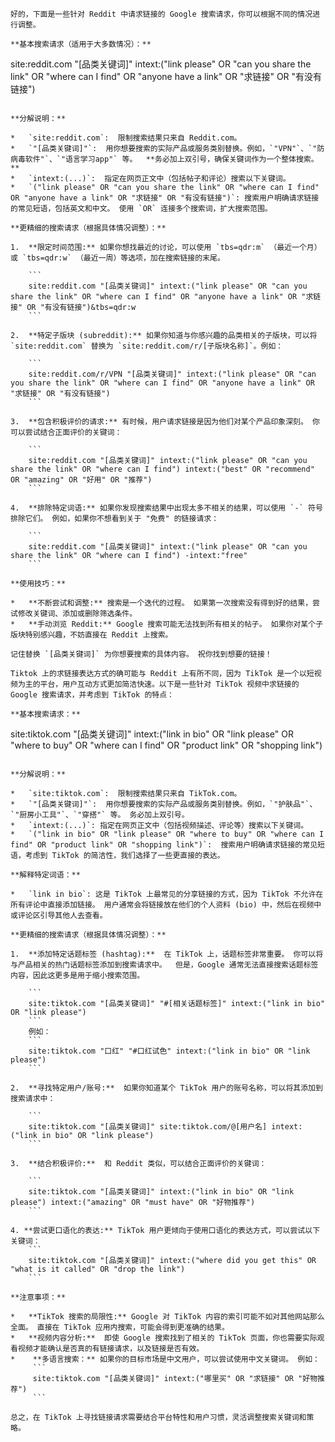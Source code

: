 ```
好的，下面是一些针对 Reddit 中请求链接的 Google 搜索请求，你可以根据不同的情况进行调整。

**基本搜索请求（适用于大多数情况）：**

```
site:reddit.com "[品类关键词]" intext:("link please" OR "can you share the link" OR "where can I find" OR "anyone have a link" OR "求链接" OR "有没有链接")
```

**分解说明：**

*   `site:reddit.com`:  限制搜索结果只来自 Reddit.com。
*   `"[品类关键词]"`:  用你想要搜索的实际产品或服务类别替换。例如，`"VPN"`、`"防病毒软件"`、`"语言学习app"` 等。  **务必加上双引号，确保关键词作为一个整体搜索。**
*   `intext:(...)`:  指定在网页正文中（包括帖子和评论）搜索以下关键词。
*   `("link please" OR "can you share the link" OR "where can I find" OR "anyone have a link" OR "求链接" OR "有没有链接")`: 搜索用户明确请求链接的常见短语，包括英文和中文。 使用 `OR` 连接多个搜索词，扩大搜索范围。

**更精细的搜索请求（根据具体情况调整）：**

1.  **限定时间范围:** 如果你想找最近的讨论，可以使用 `tbs=qdr:m` （最近一个月）或 `tbs=qdr:w` （最近一周）等选项，加在搜索链接的末尾。

    ```
    site:reddit.com "[品类关键词]" intext:("link please" OR "can you share the link" OR "where can I find" OR "anyone have a link" OR "求链接" OR "有没有链接")&tbs=qdr:w
    ```

2.  **特定子版块 (subreddit):** 如果你知道与你感兴趣的品类相关的子版块，可以将 `site:reddit.com` 替换为 `site:reddit.com/r/[子版块名称]`。例如：

    ```
    site:reddit.com/r/VPN "[品类关键词]" intext:("link please" OR "can you share the link" OR "where can I find" OR "anyone have a link" OR "求链接" OR "有没有链接")
    ```

3.  **包含积极评价的请求:** 有时候，用户请求链接是因为他们对某个产品印象深刻。 你可以尝试结合正面评价的关键词：

    ```
    site:reddit.com "[品类关键词]" intext:("link please" OR "can you share the link" OR "where can I find") intext:("best" OR "recommend" OR "amazing" OR "好用" OR "推荐")
    ```

4.  **排除特定词语:** 如果你发现搜索结果中出现太多不相关的结果，可以使用 `-` 符号排除它们。 例如，如果你不想看到关于 "免费" 的链接请求：

    ```
    site:reddit.com "[品类关键词]" intext:("link please" OR "can you share the link" OR "where can I find") -intext:"free"
    ```

**使用技巧：**

*   **不断尝试和调整:** 搜索是一个迭代的过程。 如果第一次搜索没有得到好的结果，尝试修改关键词、添加或删除筛选条件。
*   **手动浏览 Reddit:** Google 搜索可能无法找到所有相关的帖子。 如果你对某个子版块特别感兴趣，不妨直接在 Reddit 上搜索。

记住替换 `[品类关键词]` 为你想要搜索的具体内容。 祝你找到想要的链接！

```


```
Tiktok 上的求链接表达方式的确可能与 Reddit 上有所不同，因为 TikTok 是一个以短视频为主的平台，用户互动方式更加简洁快速。以下是一些针对 TikTok 视频中求链接的 Google 搜索请求，并考虑到 TikTok 的特点：

**基本搜索请求：**

```
site:tiktok.com "[品类关键词]" intext:("link in bio" OR "link please" OR "where to buy" OR "where can I find" OR "product link" OR "shopping link")
```

**分解说明：**

*   `site:tiktok.com`:  限制搜索结果只来自 TikTok.com。
*   `"[品类关键词]"`:  用你想要搜索的实际产品或服务类别替换。例如，`"护肤品"`、`"厨房小工具"`、`"穿搭"` 等。 务必加上双引号。
*   `intext:(...)`: 指定在网页正文中（包括视频描述、评论等）搜索以下关键词。
*   `("link in bio" OR "link please" OR "where to buy" OR "where can I find" OR "product link" OR "shopping link")`:  搜索用户明确请求链接的常见短语，考虑到 TikTok 的简洁性，我们选择了一些更直接的表达。

**解释特定词语：**

*   `link in bio`: 这是 TikTok 上最常见的分享链接的方式，因为 TikTok 不允许在所有评论中直接添加链接。 用户通常会将链接放在他们的个人资料 (bio) 中，然后在视频中或评论区引导其他人去查看。

**更精细的搜索请求（根据具体情况调整）：**

1.  **添加特定话题标签 (hashtag):**  在 TikTok 上，话题标签非常重要。 你可以将与产品相关的热门话题标签添加到搜索请求中。  但是，Google 通常无法直接搜索话题标签内容，因此这更多是用于缩小搜索范围。

    ```
    site:tiktok.com "[品类关键词]" "#[相关话题标签]" intext:("link in bio" OR "link please")
    ```
    例如：
    ```
    site:tiktok.com "口红" "#口红试色" intext:("link in bio" OR "link please")
    ```

2.  **寻找特定用户/账号:**  如果你知道某个 TikTok 用户的账号名称，可以将其添加到搜索请求中：

    ```
    site:tiktok.com "[品类关键词]" site:tiktok.com/@[用户名] intext:("link in bio" OR "link please")
    ```

3.  **结合积极评价:**  和 Reddit 类似，可以结合正面评价的关键词：

    ```
    site:tiktok.com "[品类关键词]" intext:("link in bio" OR "link please") intext:("amazing" OR "must have" OR "好物推荐")
    ```

4. **尝试更口语化的表达:** TikTok 用户更倾向于使用口语化的表达方式，可以尝试以下关键词：
    ```
    site:tiktok.com "[品类关键词]" intext:("where did you get this" OR "what is it called" OR "drop the link")
    ```

**注意事项：**

*   **TikTok 搜索的局限性:** Google 对 TikTok 内容的索引可能不如对其他网站那么全面。 直接在 TikTok 应用内搜索，可能会得到更准确的结果。
*   **视频内容分析:**  即使 Google 搜索找到了相关的 TikTok 页面，你也需要实际观看视频才能确认是否真的有链接请求，以及链接是否有效。
*    **多语言搜索：** 如果你的目标市场是中文用户，可以尝试使用中文关键词。 例如：
     ```
     site:tiktok.com "[品类关键词]" intext:("哪里买" OR "求链接" OR "好物推荐")
     ```

总之，在 TikTok 上寻找链接请求需要结合平台特性和用户习惯，灵活调整搜索关键词和策略。
```
